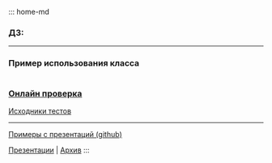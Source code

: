 ::: home-md 
<!-- .element: hidden="hidden" -->

### ДЗ:


---
### Пример использования класса
``` cpp

```

### [Онлайн проверка]()
[Исходники тестов]()

---
[Примеры с презентаций (github)](https://github.com/aatutor/oop_cpp_files)

[Презентации](https://aatutor.github.io/slides_oop_cpp/) | [Архив](https://sourceforge.net/projects/cpp-oop-top-aca/files/Lections/active/)
:::
